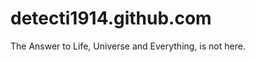 detecti1914.github.com
======================

The Answer to Life, Universe and Everything, is not here.
